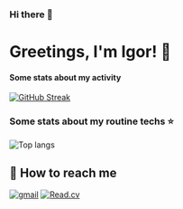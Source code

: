 ### Hi there 👋

# Greetings, I'm Igor! 👋

#### Some stats about my activity

[![GitHub Streak](https://streak-stats.demolab.com?user=student3146&theme=dark&hide_border=true)](https://git.io/streak-stats)

### Some stats about my routine techs ⭐

<div align="left">
<img alt="Top langs" src="https://github-readme-stats.vercel.app/api/top-langs/?username=student3146&layout=compact&&langs_count=8"/>
</div>


## 🔗 How to reach me

[![gmail](https://img.shields.io/badge/gmail-eee?style=for-the-badge&logo=gmail&logoColor=red)](mailto:iskostiuk3146@gmail.com)
[![Read.cv](https://img.shields.io/static/v1?style=for-the-badge&message=CV&color=C6C6C6&logo=Read.cv&logoColor=333333&label=)](https://drive.google.com/file/d/1oXriQvt3paqL4vGCR0yZt9KZffIUQSnK/view?usp=sharing)


